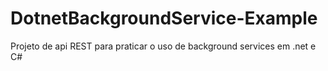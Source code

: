 # DotnetBackgroundService-Example
Projeto de api REST para praticar o uso de background services em .net e C#
